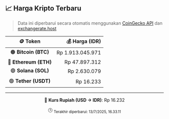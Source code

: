 

<!-- HARGA_KRIPTO -->
## 📈 Harga Kripto Terbaru

> Data ini diperbarui secara otomatis menggunakan [CoinGecko API](https://www.coingecko.com/) dan [exchangerate.host](https://exchangerate.host/)

<div align="center">

| 🪙 Token | 💰 Harga (IDR) |
|:------:|---------------:|
| 🟠 **Bitcoin (BTC)**   | Rp 1.913.045.971 |
| 🔵 **Ethereum (ETH)**  | Rp 47.897.312 |
| 🟣 **Solana (SOL)**    | Rp 2.630.079 |
| 🟢 **Tether (USDT)**   | Rp 16.233 |

---

💱 **Kurs Rupiah (USD → IDR)**: Rp 16.232

🕒 <sub>Terakhir diperbarui: 13/7/2025, 16.33.11</sub>

</div>
<!-- /HARGA_KRIPTO -->